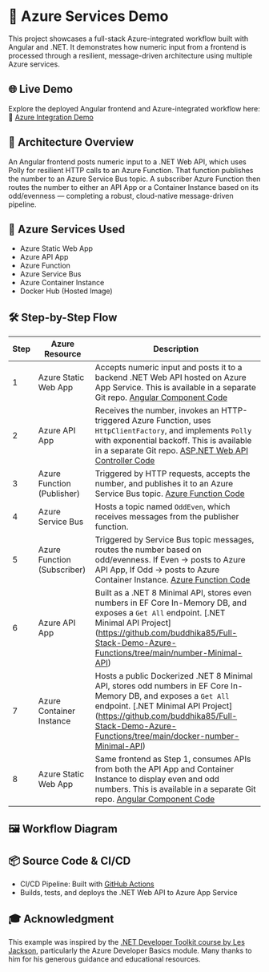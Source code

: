 # 📘 Azure Services Demo

This project showcases a full-stack Azure-integrated workflow built with Angular and .NET. It demonstrates how numeric input from a frontend is processed through a resilient, message-driven architecture using multiple Azure services.  


## 🌐 Live Demo

Explore the deployed Angular frontend and Azure-integrated workflow here:  
🔗 [Azure Integration Demo](https://delightful-desert-009c44900-preview.eastasia.2.azurestaticapps.net/azure-integration-demo)


## 🚀 Architecture Overview

An Angular frontend posts numeric input to a .NET Web API, which uses Polly for resilient HTTP calls to an Azure Function. That function publishes the number to an Azure Service Bus topic. A subscriber Azure Function then routes the number to either an API App or a Container Instance based on its odd/evenness — completing a robust, cloud-native message-driven pipeline.


## 🧩 Azure Services Used

- Azure Static Web App
- Azure API App
- Azure Function
- Azure Service Bus
- Azure Container Instance
- Docker Hub (Hosted Image)


## 🛠️ Step-by-Step Flow

| Step | Azure Resource             | Description |
|------|----------------------------|-------------|
| 1    | Azure Static Web App       | Accepts numeric input and posts it to a backend .NET Web API hosted on Azure App Service. This is available in a separate Git repo. [Angular Component Code](https://github.com/buddhika85/Full-Stack-Demo-App/blob/main/Emp.Angular/src/app/components/azure-demo/azure-data-form/azure-data-form.ts) |
| 2    | Azure API App              | Receives the number, invokes an HTTP-triggered Azure Function, uses `HttpClientFactory`, and implements `Polly` with exponential backoff. This is available in a separate Git repo. [ASP.NET Web API Controller Code](https://github.com/buddhika85/Full-Stack-Demo-App/blob/main/Backend/Emp.Api/Controllers/AzureIntegrationController.cs) |
| 3    | Azure Function (Publisher) | Triggered by HTTP requests, accepts the number, and publishes it to an Azure Service Bus topic. [Azure Function Code](https://github.com/buddhika85/Full-Stack-Demo-Azure-Functions/blob/main/interview-azure-function-app/PushToAzureServiceBus.cs) |
| 4    | Azure Service Bus          | Hosts a topic named `OddEven`, which receives messages from the publisher function. |
| 5    | Azure Function (Subscriber)| Triggered by Service Bus topic messages, routes the number based on odd/evenness. If Even → posts to Azure API App, If Odd → posts to Azure Container Instance. [Azure Function Code](https://github.com/buddhika85/Full-Stack-Demo-Azure-Functions/blob/main/interview-azure-function-app/SubscribeServiceBusTopicAzureFunction.cs) |
| 6    | Azure API App              | Built as a .NET 8 Minimal API, stores even numbers in EF Core In-Memory DB, and exposes a `Get All` endpoint. [.NET Minimal API Project] (https://github.com/buddhika85/Full-Stack-Demo-Azure-Functions/tree/main/number-Minimal-API) |
| 7    | Azure Container Instance   | Hosts a public Dockerized .NET 8 Minimal API, stores odd numbers in EF Core In-Memory DB, and exposes a `Get All` endpoint. [.NET Minimal API Project] (https://github.com/buddhika85/Full-Stack-Demo-Azure-Functions/tree/main/docker-number-Minimal-API) |
| 8    | Azure Static Web App       | Same frontend as Step 1, consumes APIs from both the API App and Container Instance to display even and odd numbers. This is available in a separate Git repo. [Angular Component Code](https://github.com/buddhika85/Full-Stack-Demo-App/blob/main/Emp.Angular/src/app/components/azure-demo/azure-data-form/azure-data-form.ts) |


## 🖼️ Workflow Diagram




## 📦 Source Code & CI/CD

- CI/CD Pipeline: Built with [GitHub Actions](https://github.com/buddhika85/Full-Stack-Demo-Azure-Functions/actions)
- Builds, tests, and deploys the .NET Web API to Azure App Service


## 🎓 Acknowledgment
This example was inspired by the [.NET Developer Toolkit course  by Les Jackson](https://lesjackson.net/course/dotnet-developer-toolkit), particularly the Azure Developer Basics module. Many thanks to him for his generous guidance and educational resources.

